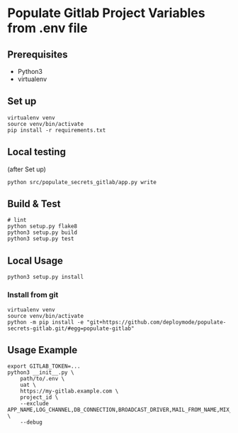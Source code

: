 Populate Gitlab Project Variables from .env file
=================================================

## Prerequisites

* Python3
* virtualenv

## Set up

```shell
virtualenv venv
source venv/bin/activate
pip install -r requirements.txt
```

## Local testing

(after Set up)

```shell
python src/populate_secrets_gitlab/app.py write
```

## Build & Test

```shell
# lint
python setup.py flake8
python3 setup.py build
python3 setup.py test
```

## Local Usage

```shell
python3 setup.py install
```

### Install from git

```shell
virtualenv venv
source venv/bin/activate
python -m pip install -e "git+https://github.com/deploymode/populate-secrets-gitlab.git/#egg=populate-gitlab"
```

## Usage Example

```shell
export GITLAB_TOKEN=...
python3 __init__.py \
	path/to/.env \
	uat \
	https://my-gitlab.example.com \
	project_id \
	--exclude APP_NAME,LOG_CHANNEL,DB_CONNECTION,BROADCAST_DRIVER,MAIL_FROM_NAME,MIX_SENTRY_LARAVEL_DSN,AZURE_REDIRECT_URI,MIX_APP_ENV \
	--debug
```

